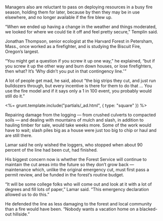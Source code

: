 Managers also are reluctant to pass on deploying resources in a busy fire season, holding them for later, because by then they may be in use elsewhere, and no longer available if the fire blew up.

“When we ended up having a change in the weather and things moderated, we looked for where we could tie it off and feel pretty secure,” Templin said. 

Jonathan Thompson, senior ecologist at the Harvard Forest in Petersham, Mass., once worked as a firefighter, and is studying the Biscuit Fire, Oregon’s largest. 

“You might get a question if you screw it up one way,” he explained, “but if you screw it up the other way and burn down houses, or lose firefighters, then what? It’s ‘Why didn’t you put in that contingency line.’ ”

A lot of people get mad, he said, about “the big strips they cut, and just run bulldozers through, but every incentive is there for them to do that ... You use the fire model and if it says only a 1 in 100 event, you probably would still do it.”

<%= grunt.template.include("partials/_ad.html", { type: "square" }) %>

Repairing damage from the logging — from crushed culverts to compacted soils — and dealing with mountains of mulch and slash, in addition to hauling timber for sale, would take weeks more. Some of the work would have to wait; slash piles big as a house were just too big to chip or haul and are still there. 

Lamar said he only wished the loggers, who stopped when about 90 percent of the line had been cut, had finished. 

His biggest concern now is whether the Forest Service will continue to maintain the cut areas into the future so they don’t grow back — maintenance which, unlike the original emergency cut, must first pass a permit review, and be funded in the forest’s routine budget. 

“It will be some college folks who will come out and look at it with a lot of degrees and fill lots of paper,” Lamar said. “This emergency declaration allowed us to do this.” 

He defended the line as less damaging to the forest and local community than a fire would have been. “Nobody wants a vacation home on a blacked-out hillside.”